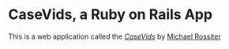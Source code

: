 # CaseVids, a Ruby on Rails App

This is a web application called
the [*CaseVids*](http://www.casevids.com/)
by [Michael Rossiter](http://michaelrossiter.co/)